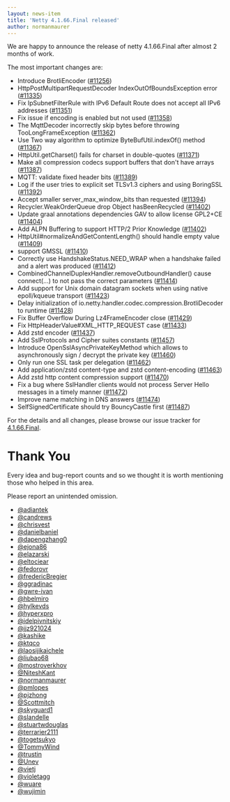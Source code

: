```yaml
---
layout: news-item
title: 'Netty 4.1.66.Final released'
author: normanmaurer
---
```


We are happy to announce the release of netty 4.1.66.Final after almost 2 months of work. 

The most important changes are:

* Introduce BrotliEncoder ([#11256](https://github.com/netty/netty/pull/11256))
* HttpPostMultipartRequestDecoder IndexOutOfBoundsException error ([#11335](https://github.com/netty/netty/pull/11335))
* Fix IpSubnetFilterRule with IPv6 Default Route does not accept all IPv6 addresses ([#11351](https://github.com/netty/netty/pull/11351))
* Fix issue if encoding is enabled but not used ([#11358](https://github.com/netty/netty/pull/11358))
* The MqttDecoder incorrectly skip bytes before throwing TooLongFrameException ([#11362](https://github.com/netty/netty/pull/11362))
* Use Two way algorithm to optimize ByteBufUtil.indexOf() method ([#11367](https://github.com/netty/netty/pull/11367))
* HttpUtil.getCharset() fails for charset in double-quotes ([#11371](https://github.com/netty/netty/pull/11371))
* Make all compression codecs support buffers that don't have arrays ([#11387](https://github.com/netty/netty/pull/11387))
* MQTT: validate fixed header bits ([#11389](https://github.com/netty/netty/pull/11389))
* Log if the user tries to explicit set TLSv1.3 ciphers and using BoringSSL ([#11392](https://github.com/netty/netty/pull/11392))
* Accept smaller server_max_window_bits than requested ([#11394](https://github.com/netty/netty/pull/11394))
* Recycler.WeakOrderQueue drop Object hasBeenRecycled ([#11402](https://github.com/netty/netty/pull/11402))
* Update graal annotations dependencies GAV to allow license GPL2+CE ([#11404](https://github.com/netty/netty/pull/11404))
* Add ALPN Buffering to support HTTP/2 Prior Knowledge ([#11402](https://github.com/netty/netty/pull/11402))
* HttpUtil#normalizeAndGetContentLength() should handle empty value ([#11409](https://github.com/netty/netty/pull/11409))
* support GMSSL ([#11410](https://github.com/netty/netty/pull/11410))
* Correctly use HandshakeStatus.NEED_WRAP when a handshake failed and a alert was produced ([#11412](https://github.com/netty/netty/pull/11412))
* CombinedChannelDuplexHandler.removeOutboundHandler() cause connect(...) to not pass the correct parameters ([#11414](https://github.com/netty/netty/pull/11414))
* Add support for Unix domain datagram sockets when using native epoll/kqueue transport ([#11423](https://github.com/netty/netty/pull/11423))
* Delay initialization of io.netty.handler.codec.compression.BrotliDecoder to runtime ([#11428](https://github.com/netty/netty/pull/11428))
* Fix Buffer Overflow During Lz4FrameEncoder close ([#11429](https://github.com/netty/netty/pull/11429))
* Fix HttpHeaderValue#XML_HTTP_REQUEST case ([#11433](https://github.com/netty/netty/pull/11433))
* Add zstd encoder ([#11437](https://github.com/netty/netty/pull/11437))
* Add SslProtocols and Cipher suites constants ([#11457](https://github.com/netty/netty/pull/11457))
* Introduce OpenSslAsyncPrivateKeyMethod which allows to asynchronously sign / decrypt the private key ([#11460](https://github.com/netty/netty/pull/11460))
* Only run one SSL task per delegation ([#11462](https://github.com/netty/netty/pull/11462))
* Add application/zstd content-type and zstd content-encoding ([#11463](https://github.com/netty/netty/pull/11463))
* Add zstd http content compression support ([#11470](https://github.com/netty/netty/pull/11470))
* Fix a bug where SslHandler clients would not process Server Hello messages in a timely manner ([#11472](https://github.com/netty/netty/pull/11472))
* Improve name matching in DNS answers ([#11474](https://github.com/netty/netty/pull/11474))
* SelfSignedCertificate should try BouncyCastle first ([#11487](https://github.com/netty/netty/pull/11487))

For the details and all changes, please browse our issue tracker for [4.1.66.Final](https://github.com/netty/netty/issues?page=1&q=is%3Aclosed+milestone%3A4.1.66.Final).

# Thank You

Every idea and bug-report counts and so we thought it is worth mentioning those who helped in this area.

Please report an unintended omission.

* [@adiantek](https://github.com/adiantek) 
* [@candrews](https://github.com/candrews) 
* [@chrisvest](https://github.com/chrisvest) 
* [@danielbaniel](https://github.com/danielbaniel) 
* [@dapengzhang0](https://github.com/dapengzhang0) 
* [@ejona86](https://github.com/ejona86) 
* [@elazarski](https://github.com/elazarski)
* [@eltociear](https://github.com/eltociear)
* [@fedorovr](https://github.com/fedorovr) 
* [@fredericBregier](https://github.com/fredericBregier) 
* [@ggradinac](https://github.com/gradinac) 
* [@gwre-ivan](https://github.com/gwre-ivan) 
* [@hbelmiro](https://github.com/hbelmiro) 
* [@hylkevds](https://github.com/hylkevds) 
* [@hyperxpro](https://github.com/hyperxpron) 
* [@idelpivnitskiy](https://github.com/idelpivnitskiy) 
* [@jjz921024](https://github.com/jjz921024) 
* [@kashike](https://github.com/kashike) 
* [@ktqco](https://github.com/ktqco) 
* [@laosijikaichele](https://github.com/laosijikaichele) 
* [@liubao68](https://github.com/liubao68) 
* [@mostroverkhov](https://github.com/mostroverkhov)
* [@NiteshKant](https://github.com/NiteshKant)
* [@normanmaurer](https://github.com/normanmaurer)
* [@pmlopes](https://github.com/pmlopes)
* [@pjzhong](https://github.com/pjzhong)
* [@Scottmitch](https://github.com/Scottmitch)
* [@skyguard1](https://github.com/skyguard1)
* [@slandelle](https://github.com/slandelle)
* [@stuartwdouglas](https://github.com/stuartwdouglas)
* [@terrarier2111](https://github.com/terrarier2111)
* [@togetsukyo](https://github.com/togetsukyo)
* [@TommyWind](https://github.com/TommyWind)
* [@trustin](https://github.com/trustin)
* [@Unev](https://github.com/Unev) 
* [@vietj](https://github.com/vietj)
* [@violetagg](https://github.com/violetagg)
* [@wuare](https://github.com/wuare)
* [@wujimin](https://github.com/wujimin)
 

 